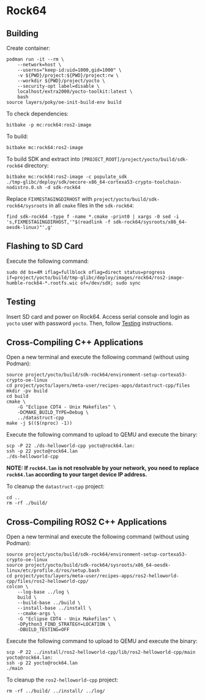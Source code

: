 # Rock64


## Building

Create container:
```
podman run -it --rm \
    --network=host \
    --userns="keep-id:uid=1000,gid=1000" \
    -v ${PWD}/project:${PWD}/project:rw \
    --workdir ${PWD}/project/yocto \
    --security-opt label=disable \
    localhost/extra2000/yocto-toolkit:latest \
    bash
source layers/poky/oe-init-build-env build
```

To check dependencies:
```
bitbake -p mc:rock64:ros2-image
```

To build:
```
bitbake mc:rock64:ros2-image
```

To build SDK and extract into `[PROJECT_ROOT]/project/yocto/build/sdk-rock64` directory:
```
bitbake mc:rock64:ros2-image -c populate_sdk
./tmp-glibc/deploy/sdk/oecore-x86_64-cortexa53-crypto-toolchain-nodistro.0.sh -d sdk-rock64
```

Replace `FIXMESTAGINGDIRHOST` with `project/yocto/build/sdk-rock64/sysroots` in all `cmake` files in the `sdk-rock64`:
```
find sdk-rock64 -type f -name *.cmake -print0 | xargs -0 sed -i 's,FIXMESTAGINGDIRHOST,'"$(readlink -f sdk-rock64/sysroots/x86_64-oesdk-linux)"',g'
```


## Flashing to SD Card

Execute the following command:
```
sudo dd bs=4M iflag=fullblock oflag=direct status=progress if=project/yocto/build/tmp-glibc/deploy/images/rock64/ros2-image-humble-rock64-*.rootfs.wic of=/dev/sdX; sudo sync
```


## Testing

Insert SD card and power on Rock64. Access serial console and login as `yocto` user with password `yocto`. Then, follow [Testing](../common/testing.md) instructions.


## Cross-Compiling C++ Applications

Open a new terminal and execute the following command (without using Podman):
```
source project/yocto/build/sdk-rock64/environment-setup-cortexa53-crypto-oe-linux
cd project/yocto/layers/meta-user/recipes-apps/datastruct-cpp/files
mkdir -pv build
cd build
cmake \
    -G "Eclipse CDT4 - Unix Makefiles" \
    -DCMAKE_BUILD_TYPE=Debug \
    ../datastruct-cpp
make -j $(($(nproc) -1))
```

Execute the following command to upload to QEMU and execute the binary:
```
scp -P 22 ./ds-helloworld-cpp yocto@rock64.lan:
ssh -p 22 yocto@rock64.lan
./ds-helloworld-cpp
```

**NOTE: If `rock64.lan` is not resolvable by your network, you need to replace `rock64.lan` according to your target device IP address.**

To cleanup the `datastruct-cpp` project:
```
cd ..
rm -rf ./build/
```


## Cross-Compiling ROS2 C++ Applications

Open a new terminal and execute the following command (without using Podman):
```
source project/yocto/build/sdk-rock64/environment-setup-cortexa53-crypto-oe-linux
source project/yocto/build/sdk-rock64/sysroots/x86_64-oesdk-linux/etc/profile.d/ros/setup.bash
cd project/yocto/layers/meta-user/recipes-apps/ros2-helloworld-cpp/files/ros2-helloworld-cpp/
colcon \
    --log-base ../log \
    build \
    --build-base ../build \
    --install-base ../install \
    --cmake-args \
    -G "Eclipse CDT4 - Unix Makefiles" \
    -DPython3_FIND_STRATEGY=LOCATION \
    -DBUILD_TESTING=OFF
```

Execute the following command to upload to QEMU and execute the binary:
```
scp -P 22 ../install/ros2-helloworld-cpp/lib/ros2-helloworld-cpp/main yocto@rock64.lan:
ssh -p 22 yocto@rock64.lan
./main
```

To cleanup the `ros2-helloworld-cpp` project:
```
rm -rf ../build/ ../install/ ../log/
```
